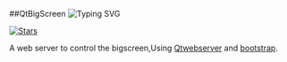 ##QtBigScreen
![Typing SVG](https://readme-typing-svg.demolab.com?font=Consolas&pause=1000&color=666666&width=435&lines=The+best+qt+big+screen+ever;%E6%9C%89%E5%8F%B2%E4%BB%A5%E6%9D%A5%E6%9C%80%E5%A5%BD%E7%9A%84qt%E5%A4%A7%E5%B1%8F%E5%B9%95)

[![Stars](https://raster.shields.io/github/stars/cheese-233/QtBigScreen.png)](https://github.com/cheese-233/QtBigScreen)

A web server to control the bigscreen,Using [Qtwebserver](http://stefanfrings.de/qtwebapp/index-en.html) and [bootstrap](https://github.com/twbs/bootstrap).
